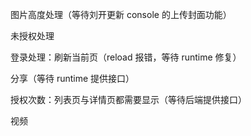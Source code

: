 图片高度处理（等待刘开更新 console 的上传封面功能）

未授权处理

登录处理：刷新当前页（reload 报错，等待 runtime 修复）

分享（等待 runtime 提供接口）

授权次数：列表页与详情页都需要显示（等待后端提供接口）

视频